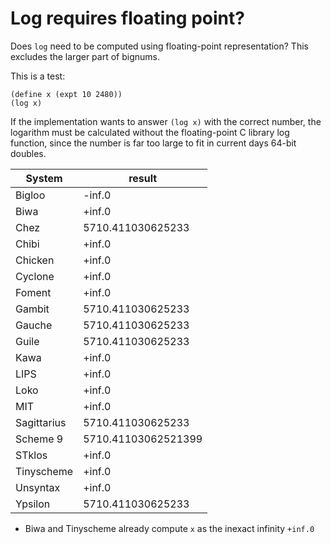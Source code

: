 # Log requires floating point?

Does `log` need to be computed using floating-point representation?
This excludes the larger part of bignums.

This is a test:

```
(define x (expt 10 2480))
(log x)
```

If the implementation wants to answer `(log x)` with the correct
number, the logarithm must be calculated without the floating-point 
C library log function, since the number is far too large to fit 
in current days 64-bit doubles.

|System      | result |
|------------|--------|
|Bigloo      | -inf.0 |
|Biwa        | +inf.0 |
|Chez        | 5710.411030625233 |
|Chibi       | +inf.0 |
|Chicken     | +inf.0 |
|Cyclone     | +inf.0 |
|Foment      | +inf.0 |
|Gambit      | 5710.411030625233 |
|Gauche      | 5710.411030625233 |
|Guile       | 5710.411030625233 |
|Kawa        | +inf.0 |
|LIPS        | +inf.0 |
|Loko        | +inf.0 |
|MIT         | +inf.0 |
|Sagittarius | 5710.411030625233 |
|Scheme 9    | 5710.41103062521399 |
|STklos      | +inf.0 |
|Tinyscheme  | +inf.0 |
|Unsyntax    | +inf.0 |
|Ypsilon     | 5710.411030625233

* Biwa and Tinyscheme already compute `x` as the inexact infinity `+inf.0`

